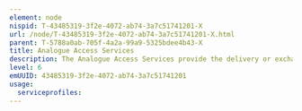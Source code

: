 ```yaml
---
element: node
nispid: T-43485319-3f2e-4072-ab74-3a7c51741201-X
url: /node/T-43485319-3f2e-4072-ab74-3a7c51741201-X.html
parent: T-5788a0ab-705f-4a2a-99a9-5325bdee4b43-X
title: Analogue Access Services
description: The Analogue Access Services provide the delivery or exchange of analogue signals over an analogue interface port, without manipulation (encoding, compression) of the original signal, and directly interfacing a Transmission Service.
level: 6
emUUID: 43485319-3f2e-4072-ab74-3a7c51741201
usage:
  serviceprofiles:
---
```

